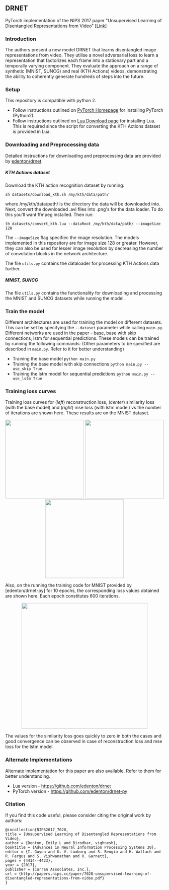 ## DRNET
PyTorch implementation of the NIPS 2017 paper "Unsupervised Learning of Disentangled Representations from Video" 
[[Link]](https://papers.nips.cc/paper/7028-unsupervised-learning-of-disentangled-representations-from-video.pdf) </br>

### Introduction
The authors present a new model DRNET that learns disentangled image representations from video. They utilise a novel adversarial loss to learn a representation that factorizes each frame into a stationary part and a temporally varying component. They evaluate the approach on a range of synthetic (MNIST, SUNCG) and real (KTH Actions) videos, demonstrating the ability to coherently generate hundreds of steps into the future. </br>

### Setup
This repository is compatible with python 2. </br>
- Follow instructions outlined on [PyTorch Homepage](https://pytorch.org/) for installing PyTorch (Python2). 
- Follow instructions outlined on [Lua Download page](https://www.lua.org/download.html) for installing Lua. This is required since the script for converting the KTH Actions dataset is provided in Lua. </br>

### Downloading and Preprocessing data
Detailed instructions for downloading and preprocessing data are provided by [edenton/drnet](https://github.com/edenton/drnet).

##### KTH Actions dataset
Download the KTH action recognition dataset by running:
```
sh datasets/download_kth.sh /my/kth/data/path/
```
where /my/kth/data/path/ is the directory the data will be downloaded into. Next, convert the downloaded .avi files into .png's for the data loader. To do this you'll want ffmpeg installed. Then run:
```
th datasets/convert_kth.lua --dataRoot /my/kth/data/path/ --imageSize 128
```
The ```--imageSize``` flag specifiec the image resolution. The models implemented in this repository are for image size 128 or greater. However, they can also be used for lesser image resolution by decreasing the number of convolution blocks in the network architecture.

The file ```utils.py``` contains the dataloader for processing KTH Actions data further. 

##### MNIST, SUNCG
The file ```utils.py``` contains the functionality for downloading and processing the MNIST and SUNCG datasets while running the model. </br>

### Train the model
Different architectures are used for training the model on different datasets. This can be set by specifying the ```--dataset``` parameter while calling ```main.py```. Different networks are used in the paper - base, base with skip connections, lstm for sequential predictions. These models can be trained by running the following commands: (Other parameters to be specified are described in ```main.py```. Refer to it for better understanding) </br>
- Training the base model ```python main.py```
- Training the base model with skip connections ```python main.py --use_skip True```
- Training the lstm model for sequential predictions ```python main.py --use_lstm True``` </br> 

### Training loss curves
Training loss curves for (*left*) reconstruction loss, (*center*) similarity loss (with the base model) and (*right*) mse loss (with lstm model) vs the number of iterations are shown here. These results are on the MNIST dataset.
<p align="center">
  <img src="https://github.com/ap229997/DRNET/blob/master/saved_results/rec_loss.png" width="250"/>
  <img src="https://github.com/ap229997/DRNET/blob/master/saved_results/sim_loss.png" width="250"/>
  <img src="https://github.com/ap229997/DRNET/blob/master/saved_results/lstm_loss.png" width="250"/>
</p>
Also, on the running the training code for MNIST provided by [edenton/drnet-py] for 10 epochs, the corresponding loss values obtained are shown here. Each epoch constitutes 600 iterations. 
<p align="center">
  <img src="https://github.com/ap229997/DRNET/blob/master/saved_results/original_loss.png" width="400">
</p>
The values for the similarity loss goes quickly to zero in both the cases and good convergence can be observed in case of reconstruction loss and mse loss for the lstm model.

### Alternate Implementations
Alternate implementation for this paper are also available. Refer to them for better understanding.
- Lua version - https://github.com/edenton/drnet
- PyTorch version - https://github.com/edenton/drnet-py </br>

### Citation
If you find this code useful, please consider citing the original work by authors:
```
@incollection{NIPS2017_7028,
title = {Unsupervised Learning of Disentangled Representations from Video},
author = {Denton, Emily L and Birodkar, vighnesh},
booktitle = {Advances in Neural Information Processing Systems 30},
editor = {I. Guyon and U. V. Luxburg and S. Bengio and H. Wallach and R. Fergus and S. Vishwanathan and R. Garnett},
pages = {4414--4423},
year = {2017},
publisher = {Curran Associates, Inc.},
url = {http://papers.nips.cc/paper/7028-unsupervised-learning-of-disentangled-representations-from-video.pdf}
}
```

